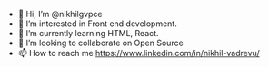 - 👋 Hi, I’m @nikhilgvpce
- 👀 I’m interested in Front end development.
- 🌱 I’m currently learning HTML, React.
- 💞️ I’m looking to collaborate on Open Source
- 📫 How to reach me https://www.linkedin.com/in/nikhil-vadrevu/

<!---
nikhilgvpce/nikhilgvpce is a ✨ special ✨ repository because its `README.md` (this file) appears on your GitHub profile.
You can click the Preview link to take a look at your changes.
--->
